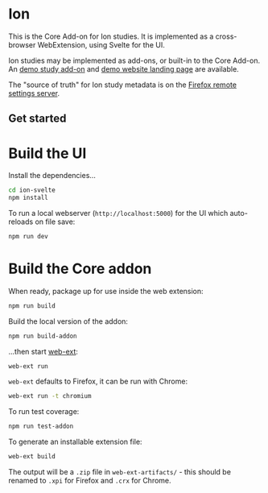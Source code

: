 # Ion

This is the Core Add-on for Ion studies. It is implemented as a cross-browser WebExtension, using Svelte for the UI.

Ion studies may be implemented as add-ons, or built-in to the Core Add-on. An [demo study add-on](https://github.com/mozilla-ion/demo-study-addon) and [demo website landing page](https://github.com/mozilla-ion/mozilla-ion.github.io) are available.

The "source of truth" for Ion study metadata is on the [Firefox remote settings server](https://firefox.settings.services.mozilla.com/v1/buckets/main/collections/pioneer-study-addons-v1/records).

## Get started

# Build the UI

Install the dependencies...

```bash
cd ion-svelte
npm install
```

To run a local webserver (`http://localhost:5000`) for the UI which auto-reloads on file save:

```bash
npm run dev
```

# Build the Core addon

When ready, package up for use inside the web extension:

```bash
npm run build
```

Build the local version of the addon:

```bash
npm run build-addon
```

...then start [web-ext](https://github.com/mozilla/web-ext):

```bash
web-ext run
```

`web-ext` defaults to Firefox, it can be run with Chrome:

```bash
web-ext run -t chromium
```

To run test coverage:

```bash
npm run test-addon
```

To generate an installable extension file:

```bash
web-ext build
```

The output will be a `.zip` file in `web-ext-artifacts/` - this should be renamed to `.xpi` for Firefox and `.crx` for Chrome.